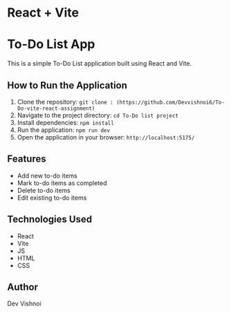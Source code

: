 # React + Vite

# To-Do List App

This is a simple To-Do List application built using React and Vite.

## How to Run the Application

1. Clone the repository: `git clone : (https://github.com/Devvishnoi6/To-Do-vite-react-assignment)`
2. Navigate to the project directory: `cd To-Do list project`
3. Install dependencies: `npm install`
4. Run the application: `npm run dev`
5. Open the application in your browser: `http://localhost:5175/`

## Features

* Add new to-do items
* Mark to-do items as completed
* Delete to-do items
* Edit existing to-do items

## Technologies Used

* React
* Vite
* JS
* HTML
* CSS

## Author

Dev Vishnoi
